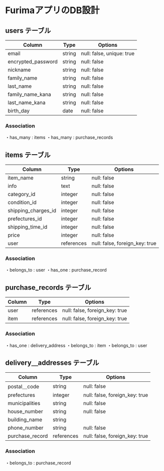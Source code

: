 # FurimaアプリのDB設計

## users テーブル

| Column             | Type    | Options                   |
| ------------------ | ------- | ------------------------- |
| email              | string  | null: false, unique: true |
| encrypted_password | string  | null: false               |
| nickname           | string  | null: false               |
| family_name        | string  | null: false               |
| last_name          | string  | null: false               |
| family_name_kana   | string  | null: false               |
| last_name_kana     | string  | null: false               |
| birth_day          | date    | null: false               |

### Association
・has_many : items
・has_many : purchase_records


## items テーブル

| Column              | Type       | Options                        |
| ------------------- | ---------- | ------------------------------ |
| item_name           | string     | null: false                    |
| info                | text       | null: false                    |
| category_id         | integer    | null: false                    |
| condition_id        | integer    | null: false                    |
| shipping_charges_id | integer    | null: false                    |
| prefectures_id      | integer    | null: false                    |
| shipping_time_id    | integer    | null: false                    |
| price               | integer    | null: false                    |
| user                | references | null: false, foreign_key: true |

### Association
・belongs_to : user
・has_one : purchase_record


## purchase_records テーブル

| Column       | Type       | Options                        |
| ------------ | ---------- | ------------------------------ |
| user         | references | null: false, foreign_key: true |
| item         | references | null: false, foreign_key: true |

### Association
・has_one : delivery_address
・belongs_to : item
・belongs_to : user


## delivery＿addresses テーブル

| Column              | Type       | Options                        |
| ------------------- | ---------- | ------------------------------ |
| postal＿code        | string     | null: false                    |
| prefectures         | integer    | null: false, foreign_key: true |
| municipalities      | string     | null: false                    |
| house_number        | string     | null: false                    |
| building_name       | string     |                                |
| phone_number        | string     | null: false                    |
| purchase_record     | references | null: false, foreign_key: true |

### Association
・belongs_to : purchase_record

